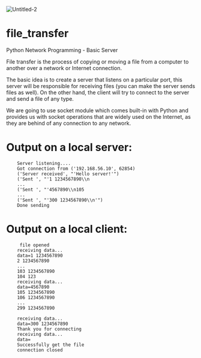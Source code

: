 ![Untitled-2](https://user-images.githubusercontent.com/52716203/83064761-3b437980-a05a-11ea-96f6-49ad539c5cf3.png)

# file_transfer
 Python Network Programming - Basic Server 

  File transfer is the process of copying or moving a file from a computer to another over a network or Internet connection.
  
  The basic idea is to create a server that listens on a particular port, this server will be responsible for receiving files (you can make the server sends files as well).
  On the other hand, the client will try to connect to the server and send a file of any type.

  We are going to use socket module which comes built-in with Python and provides us with socket operations that are widely used on the Internet, as they are behind of any connection to any network.
  
  # Output on a local server:
        Server listening....
        Got connection from ('192.168.56.10', 62854)
        ('Server received', "'Hello server!'")
        ('Sent ', "'1 1234567890\\n
        ...
        ('Sent ', "'4567890\\n105
        ...
        ('Sent ', "'300 1234567890\\n'")
        Done sending
        
 # Output on a local client:
         file opened
        receiving data...
        data=1 1234567890
        2 1234567890
        ...
        103 1234567890
        104 123
        receiving data...
        data=4567890
        105 1234567890
        106 1234567890
        ...
        299 1234567890

        receiving data...
        data=300 1234567890
        Thank you for connecting
        receiving data...
        data=
        Successfully get the file
        connection closed
